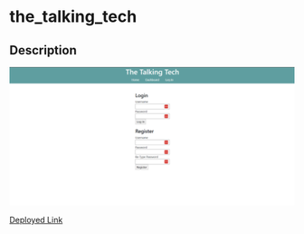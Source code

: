 # the_talking_tech

## Description


![The Talking Tech Sign In Page](screenshot.png)

[Deployed Link](https://the-talking-tech.herokuapp.com/)
